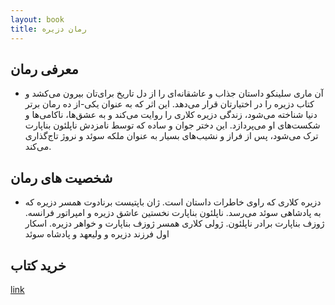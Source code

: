 ```yaml
---
layout: book
title: رمان دزیره
--- 
```


## معرفی رمان 
 - آن ماری سلینکو داستان جذاب و عاشقانه‌ای را از دل تاریخ برای‌تان بیرون می‌کشد و کتاب دزیره را در اختیارتان قرار می‌دهد. این اثر که به عنوان یکی-از ده رمان برتر دنیا شناخته می‌شود، زندگی دزیره کلاری را روایت می‌کند و به عشق‌ها، ناکامی‌ها و شکست‌های او می‌پردازد. این دختر جوان و ساده که توسط نامزدش ناپلئون بناپارت ترک می‌شود، پس از فراز و نشیب‌های بسیار به عنوان ملکه سوئد و نروژ تاج‌گذاری می‌کند.


## شخصیت های رمان 


 - دزیره کلاری که راوی خاطرات داستان است.
 ژان باپتیست برنادوت همسر دزیره که به پادشاهی سوئد می‌رسد.
 ناپلئون بناپارت نخستین عاشق دزیره و امپراتور فرانسه.
 ژوزف بناپارت برادر ناپلئون.
 ژولی کلاری همسر ژوزف بناپارت و خواهر دزیره.
 اسکار اول فرزند دزیره و ولیعهد و پادشاه سوئد
   
## خرید کتاب 

   [link][def]

  






[def]: https://www.ketabrah.ir/%D8%B1%D9%85%D8%A7%D9%86-%D8%AF%D8%B2%DB%8C%D8%B1%D9%87/book/23030